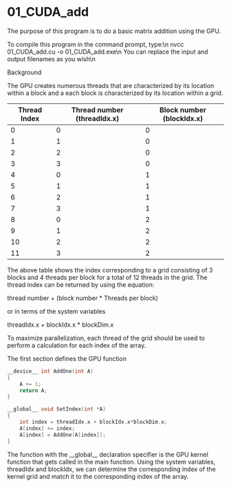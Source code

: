 # 01_CUDA_add

The purpose of this program is to do a basic matrix addition using the GPU.

To compile this program in the command prompt, type:\n
nvcc 01_CUDA_add.cu -o 01_CUDA_add.exe\n
You can replace the input and output filenames as you wish\n

Background

The GPU creates numerous threads that are characterized by its location within a block and a each block is characterized by its location within a grid.

Thread Index             | Thread number (threadIdx.x) | Block number (blockIdx.x)
------------            | -------------  | -------------
0 |0    |0
1 |1    |0
2 |2    |0
3 |3    |0
4 |0    |1
5 |1    |1
6 |2    |1
7 |3    |1
8 |0    |2
9 |1    |2
10|2    |2
11|3    |2

The above table shows the index corresponding to a grid consisting of 3 blocks and 4 threads per block for a total of 12 threads in the grid.  The thread index can be returned by using the equation:

thread number + (block number * Threads per block)

or in terms of the system variables

threadIdx.x + blockIdx.x * blockDim.x  

To maximize parallelization, each thread of the grid should be used to perform a calculation for each index of the array.

The first section defines the GPU function
```C
__device__ int AddOne(int A)
{
    A += 1; 
    return A;
}

__global__ void SetIndex(int *A)                                       
{
    int index = threadIdx.x + blockIdx.x*blockDim.x;
    A[index] += index;     
    A[index] = AddOne(A[index]); 
}

```
The function with the \_\_global\_\_ declaration specifier is the GPU kernel function that gets called in the main function.  Using the system variables, threadIdx and blockIdx, we can determine the corresponding index of the kernel grid and match it to the corresponding index of the array.
